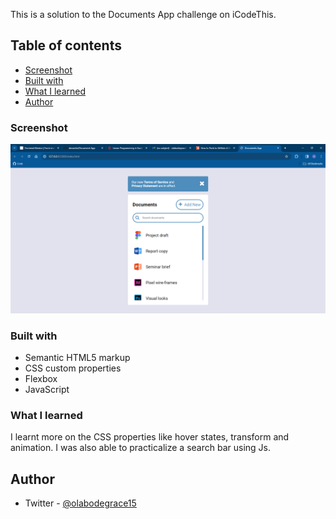 This is a solution to the Documents App challenge on iCodeThis.

## Table of contents

  - [Screenshot](#screenshot)
  - [Built with](#built-with)
  - [What I learned](#what-i-learned)
- [Author](#author)

### Screenshot

![](img/Documents%20App.png)

### Built with

- Semantic HTML5 markup
- CSS custom properties
- Flexbox
- JavaScript

### What I learned

I learnt more on the CSS properties like hover states, transform and animation. I was also able to practicalize a search bar using Js.

## Author

- Twitter - [@olabodegrace15](https://www.twitter.com/yourusername)

